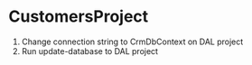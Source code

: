 # CustomersProject

1. Change connection string to CrmDbContext on DAL project
2. Run update-database to DAL project
